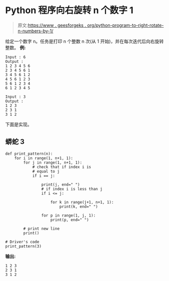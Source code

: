 # Python 程序向右旋转 n 个数字 1

> 原文:[https://www . geesforgeks . org/python-program-to-right-rotate-n-numbers-by-1/](https://www.geeksforgeeks.org/python-program-to-right-rotate-n-numbers-by-1/)

给定一个数字 n。任务是打印 n 个整数 n 次(从 1 开始)，并在每次迭代后向右旋转整数。
**例:**

```
Input : 6
Output :
1 2 3 4 5 6
2 3 4 5 6 1
3 4 5 6 1 2
4 5 6 1 2 3
5 6 1 2 3 4
6 1 2 3 4 5

Input : 3
Output :
1 2 3 
2 3 1 
3 1 2

```

下面是实现。

## 蟒蛇 3

```
def print_pattern(n):
    for i in range(1, n+1, 1):
        for j in range(1, n+1, 1):
            # check that if index i is
            # equal to j
            if i == j:

                print(j, end=" ")
                # if index i is less than j
                if i <= j:

                    for k in range(j+1, n+1, 1):
                        print(k, end=" ")

                for p in range(1, j, 1):
                    print(p, end=" ")

        # print new line
        print()

# Driver's code
print_pattern(3)
```

**输出:**

```
1 2 3 
2 3 1 
3 1 2 

```